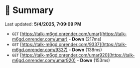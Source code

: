 # 📖 Summary
Last updated: **5/4/2025, 7:09:09 PM**

- `GET` [https://talk-m6gd.onrender.com/umar](https://talk-m6gd.onrender.com/umar) - **Down** (217ms)
- `GET` [https://talk-m6gd.onrender.com/9337](https://talk-m6gd.onrender.com/9337) - **Down** (138ms)
- `GET` [https://talk-m6gd.onrender.com/umar920](https://talk-m6gd.onrender.com/umar920) - **Down** (153ms)
